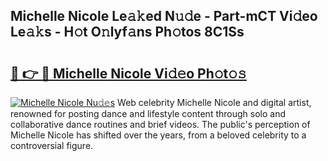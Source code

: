 ## Michelle Nicole Le𝚊𝚔ed N𝚞𝚍e - Part-mCT Vi𝚍eo Le𝚊𝚔s - H𝚘t O𝚗lyf𝚊ns Ph𝚘tos 8C1Ss

# <h2><a href="http://hf5mlq.feru.top/?c=Michelle+Nicole">🔗 👉 🔴 Michelle Nicole Vi𝚍𝚎o Ph𝚘t𝚘𝚜</a></h2>

[![Michelle Nicole Nu𝚍𝚎s](https://i.imgur.com/0TWrTi3.gif)](http://hf5mlq.feru.top/?c=Michelle+Nicole)
Web celebrity Michelle Nicole and digital artist, renowned for posting dance and lifestyle content through solo and collaborative dance routines and brief videos. The public's perception of Michelle Nicole has shifted over the years, from a beloved celebrity to a controversial figure. 
